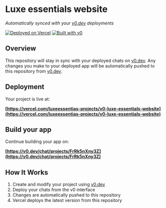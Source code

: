 # Luxe essentials website

*Automatically synced with your [v0.dev](https://v0.dev) deployments*

[![Deployed on Vercel](https://img.shields.io/badge/Deployed%20on-Vercel-black?style=for-the-badge&logo=vercel)](https://vercel.com/luxeessentias-projects/v0-luxe-essentials-website)
[![Built with v0](https://img.shields.io/badge/Built%20with-v0.dev-black?style=for-the-badge)](https://v0.dev/chat/projects/FrRk5nXny3Z)

## Overview

This repository will stay in sync with your deployed chats on [v0.dev](https://v0.dev).
Any changes you make to your deployed app will be automatically pushed to this repository from [v0.dev](https://v0.dev).

## Deployment

Your project is live at:

**[https://vercel.com/luxeessentias-projects/v0-luxe-essentials-website](https://vercel.com/luxeessentias-projects/v0-luxe-essentials-website)**

## Build your app

Continue building your app on:

**[https://v0.dev/chat/projects/FrRk5nXny3Z](https://v0.dev/chat/projects/FrRk5nXny3Z)**

## How It Works

1. Create and modify your project using [v0.dev](https://v0.dev)
2. Deploy your chats from the v0 interface
3. Changes are automatically pushed to this repository
4. Vercel deploys the latest version from this repository